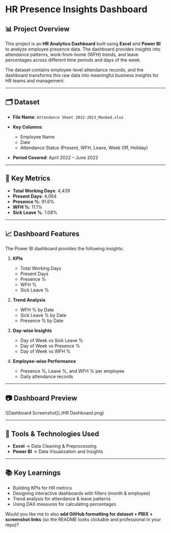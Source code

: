 # HR Presence Insights Dashboard

## 📊 Project Overview

This project is an **HR Analytics Dashboard** built using **Excel** and **Power BI** to analyze employee presence data. The dashboard provides insights into attendance patterns, work-from-home (WFH) trends, and leave percentages across different time periods and days of the week.

The dataset contains employee-level attendance records, and the dashboard transforms this raw data into meaningful business insights for HR teams and management.

---

## 🗂 Dataset

* **File Name**: `Attendance Sheet 2022-2023_Masked.xlsx`
* **Key Columns**:

  * Employee Name
  * Date
  * Attendance Status (Present, WFH, Leave, Week Off, Holiday)
* **Period Covered**: April 2022 – June 2022

---

## 📌 Key Metrics

* **Total Working Days**: 4,439
* **Present Days**: 4,064
* **Presence %**: 91.6%
* **WFH %**: 11.1%
* **Sick Leave %**: 1.08%

---

## 📈 Dashboard Features

The Power BI dashboard provides the following insights:

1. **KPIs**

   * Total Working Days
   * Present Days
   * Presence %
   * WFH %
   * Sick Leave %

2. **Trend Analysis**

   * WFH % by Date
   * Sick Leave % by Date
   * Presence % by Date

3. **Day-wise Insights**

   * Day of Week vs Sick Leave %
   * Day of Week vs Presence %
   * Day of Week vs WFH %

4. **Employee-wise Performance**

   * Presence %, Leave %, and WFH % per employee
   * Daily attendance records

---

## 📷 Dashboard Preview

![Dashboard Screenshot](./HR Dashboard.png)



---

## 🚀 Tools & Technologies Used

* **Excel** → Data Cleaning & Preprocessing
* **Power BI** → Data Visualization and Insights

---

## 📚 Key Learnings

* Building KPIs for HR metrics
* Designing interactive dashboards with filters (month & employee)
* Trend analysis for attendance & leave patterns
* Using DAX measures for calculating percentages



Would you like me to also **add GitHub formatting for dataset + PBIX + screenshot links** (so the README looks clickable and professional in your repo)?
